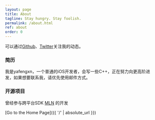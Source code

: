 ```yaml
---
layout: page
title: About
tagline: Stay hungry. Stay foolish.
permalink: /about.html
ref: about
order: 0
---
```

可以通过[Github](https://github.com/yafengxn)、[Twitter](https://twitter.com/yafengxn)关注我的动态。


### 简历
我是yafengxn，一个普通的iOS开发者，会写一些C++，正在努力向更高阶进发，如果想要联系我，请优先使用邮件方式。


### 开源项目
曾经参与跨平台SDK [MLN](https://github.com/momotech/MLN) 的开发


[Go to the Home Page]({{ '/' | absolute_url }})
